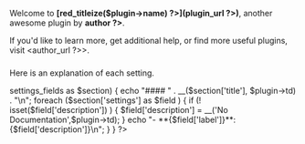 Welcome to **[<?php echo $plugin->red_titleize($plugin->name) ?>](<?php echo $plugin->plugin_url ?>)**, another awesome plugin by 
**<?php echo $plugin->author ?>**.

If you'd like to learn more, get additional help, or find more useful plugins, visit <<?php echo $plugin->author_url ?>>.

### <?php echo __('Settings'); ?>

Here is an explanation of each setting. 

<?php 
	foreach ($plugin->settings_fields as $section) {
		echo "#### " . __($section['title'], $plugin->td) . "\n";
		foreach ($section['settings'] as $field ) {
			if (! isset($field['description']) ) {
				$field['description'] = __('No Documentation',$plugin->td);
			}
			echo "- **{$field['label']}**: {$field['description']}\n";
		}
	}
 ?>